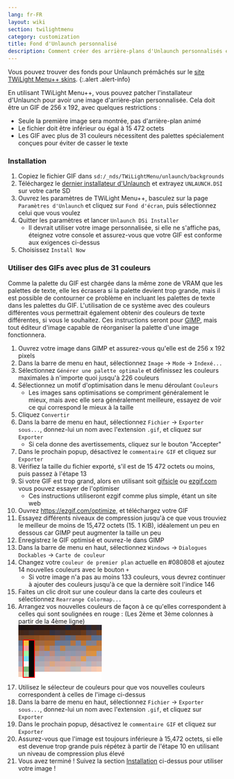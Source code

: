 ```yaml
---
lang: fr-FR
layout: wiki
section: twilightmenu
category: customization
title: Fond d'Unlaunch personnalisé
description: Comment créer des arrière-plans d'Unlaunch personnalisés et les installer en utilisant TWiLight Menu++
---
```


Vous pouvez trouver des fonds pour Unlaunch prémâchés sur le [site TWiLight Menu++ skins](https://skins.ds-homebrew.com/unlaunch/).
{:.alert .alert-info}

En utilisant TWiLight Menu++, vous pouvez patcher l'installateur d'Unlaunch pour avoir une image d'arrière-plan personnalisée. Cela doit être un GIF de 256 x 192, avec quelques restrictions :
- Seule la première image sera montrée, pas d'arrière-plan animé
- Le fichier doit être inférieur ou égal à 15 472 octets
- Les GIF avec plus de 31 couleurs nécessitent des palettes spécialement conçues pour éviter de casser le texte

### Installation
1. Copiez le fichier GIF dans `sd:/_nds/TWiLightMenu/unlaunch/backgrounds`
1. Téléchargez le [dernier installateur d'Unlaunch](https://problemkaputt.de/unlaunch.zip) et extrayez `UNLAUNCH.DSI` sur votre carte SD
1. Ouvrez les paramètres de TWiLight Menu++, basculez sur la page `Paramètres d'Unlaunch` et cliquez sur `Fond d'écran`, puis sélectionnez celui que vous voulez
1. Quitter les paramètres et lancer `Unlaunch DSi Installer`
   - Il devrait utiliser votre image personnalisée, si elle ne s'affiche pas, éteignez votre console et assurez-vous que votre GIF est conforme aux exigences ci-dessus
1. Choisissez `Install Now`

### Utiliser des GIFs avec plus de 31 couleurs
Comme la palette du GIF est chargée dans la même zone de VRAM que les palettes de texte, elle les écrasera si la palette devient trop grande, mais il est possible de contourner ce problème en incluant les palettes de texte dans les palettes du GIF. L'utilisation de ce système avec des couleurs différentes vous permettrait également obtenir des couleurs de texte différentes, si vous le souhaitez. Ces instructions seront pour [GIMP](https://gimp.org), mais tout éditeur d'image capable de réorganiser la palette d'une image fonctionnera.
1. Ouvrez votre image dans GIMP et assurez-vous qu'elle est de 256 x 192 pixels
1. Dans la barre de menu en haut, sélectionnez `Image` -> `Mode` -> `Indexé...`
1. Sélectionnez `Générer une palette optimale` et définissez les couleurs maximales à n'importe quoi jusqu'à 226 couleurs
1. Sélectionnez un motif d'optimisation dans le menu déroulant `Couleurs`
   - Les images sans optimisations se compriment généralement le mieux, mais avec elle sera généralement meilleure, essayez de voir ce qui correspond le mieux à la taille
1. Cliquez `Convertir`
1. Dans la barre de menu en haut, sélectionnez `Fichier` -> `Exporter sous...`, donnez-lui un nom avec l'extension `.gif`, et cliquez sur `Exporter`
   - Si cela donne des avertissements, cliquez sur le bouton "Accepter"
1. Dans le prochain popup, désactivez le `commentaire GIF` et cliquez sur `Exporter`
1. Vérifiez la taille du fichier exporté, s'il est de 15 472 octets ou moins, puis passez à l'étape 13
1. Si votre GIF est trop grand, alors en utilisant soit [gifsicle](http://www.lcdf.org/gifsicle/) ou [ezgif.com](https://ezgif.com/optimize) vous pouvez essayer de l'optimiser
   - Ces instructions utiliseront ezgif comme plus simple, étant un site web
1. Ouvrez https://ezgif.com/optimize, et téléchargez votre GIF
1. Essayez différents niveaux de compression jusqu'à ce que vous trouviez le meilleur de moins de 15,472 octets (15. 1 KiB), idéalement un peu en dessous car GIMP peut augmenter la taille un peu
1. Enregistrez le GIF optimisé et ouvrez-le dans GIMP
1. Dans la barre de menu en haut, sélectionnez `Windows` -> `Dialogues Dockables` -> `Carte de couleur`
1. Changez votre `couleur de premier plan` actuelle en #080808 et ajoutez 14 nouvelles couleurs avec le bouton `+`
    - Si votre image n'a pas au moins 133 couleurs, vous devrez continuer à ajouter des couleurs jusqu'à ce que la dernière soit l'indice 146
1. Faites un clic droit sur une couleur dans la carte des couleurs et sélectionnez `Rearrange Colormap...`
1. Arrangez vos nouvelles couleurs de façon à ce qu'elles correspondent à celles qui sont soulignées en rouge : (Les 2ème et 3ème colonnes à partir de la 4ème ligne)<br> ![Palette avec des couleurs de texte correctes](/assets/images/custom-unlaunch-bg/unlaunch-palette.png)
1. Utilisez le sélecteur de couleurs pour que vos nouvelles couleurs correspondent à celles de l'image ci-dessus
1. Dans la barre de menu en haut, sélectionnez `Fichier` -> `Exporter sous...`, donnez-lui un nom avec l'extension `.gif`, et cliquez sur `Exporter`
1. Dans le prochain popup, désactivez le `commentaire GIF` et cliquez sur `Exporter`
1. Assurez-vous que l'image est toujours inférieure à 15,472 octets, si elle est devenue trop grande puis répétez à partir de l'étape 10 en utilisant un niveau de compression plus élevé
1. Vous avez terminé ! Suivez la section [Installation](#installing) ci-dessus pour utiliser votre image !
